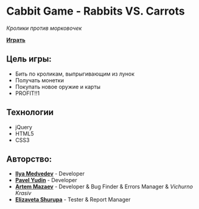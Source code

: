 Cabbit Game - Rabbits VS. Carrots
=======
*Кролики против морковочек*

**[Играть](http://twentyseven27.github.io/thegame/)**

## Цель игры:
* Бить по кроликам, выпрыгивающим из лунок
* Получать монетки
* Покупать новое оружие и карты
* PROFIT!!1

## Технологии

* jQuery
* HTML5
* CSS3


## Авторство:

* **[Ilya Medvedev](https://github.com/iam-medvedev)** - Developer
* **[Pavel Yudin](https://github.com/PashkaYudin)** - Developer
* **[Artem Mazaev](https://github.com/artemmazaev)** - Developer & Bug Finder & Errors Manager & *Vichurno Krasiv*
* **[Elizaveta Shurupa](#)** - Tester & Report Manager
